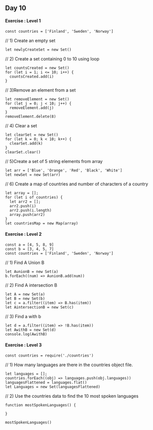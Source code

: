 ## Day 10

#### Exercise : Level 1

```
const countries = ['Finland', 'Sweden', 'Norway']
```
// 1) Create an empty set 
```
let newlyCreateSet = new Set()
```

// 2) Create a set containing 0 to 10 using loop
```
let countsCreated = new Set()
for (let i = 1; i <= 10; i++) {
  countsCreated.add(i)
}
```

// 3)Remove an element from a set 
```
let removeElement = new Set()
for (let j = 0; j < 10; j++) {
  removeElement.add(j)
}
removeElement.delete(8)

```

// 4) Clear a set
```
let clearSet = new Set()
for (let k = 0; k < 10; k++) {
  clearSet.add(k)
}
clearSet.clear()

```

// 5)Create a set of 5 string elements from array 
```
let arr = ['Blue', 'Orange', 'Red', 'Black', 'White']
let newSet = new Set(arr)

```

// 6) Create a map of countries and number of characters of a country 
```
let array = [];
for (let i of countries) {
  let arr2 = [];
  arr2.push(i)
  arr2.push(i.length)
  array.push(arr2)
}
let countriesMap = new Map(array)

```

#### Exercise : Level 2

```
const a = [4, 5, 8, 9]
const b = [3, 4, 5, 7]
const countries = ['Finland', 'Sweden', 'Norway']
```

// 1) Find A Union B
```
let AunionB = new Set(a)
b.forEach((num) => AunionB.add(num))
```

// 2) Find A intersection B
```
let A = new Set(a)
let B = new Set(b)
let c = a.filter((item) => B.has(item))
let AintersectionB = new Set(c)
```

// 3) Find a with b
```
let d = a.filter((item) => !B.has(item))
let AwithB = new Set(d)
console.log(AwithB)
```

#### Exercise : Level 3

```
const countries = require('./countries')
```

// 1) How many languages are there in the countries object file.
```
let languages = [];
countries.forEach((obj) => languages.push(obj.languages))
languagesFlattened = languages.flat()
let Languages = new Set(languagesFlattened)
```

// 2) Use the countries data to find the 10 most spoken languages
```
function mostSpokenLanguages() {

}

mostSpokenLanguages()
```
